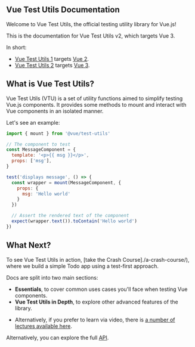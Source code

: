 ## Vue Test Utils Documentation

Welcome to Vue Test Utils, the official testing utility library for Vue.js!

<!-- content to be removed when we merge VTU repos -->
This is the documentation for Vue Test Utils v2, which targets Vue 3.

In short:
* [Vue Test Utils 1](https://github.com/vuejs/vue-test-utils/) targets [Vue 2](https://github.com/vuejs/vue/).
* [Vue Test Utils 2](https://github.com/vuejs/vue-test-utils-next/) targets [Vue 3](https://github.com/vuejs/vue-next/).

## What is Vue Test Utils?

Vue Test Utils (VTU) is a set of utility functions aimed to simplify testing Vue.js components. It provides some methods to mount and interact with Vue components in an isolated manner.

Let's see an example:

```js
import { mount } from '@vue/test-utils'

// The component to test
const MessageComponent = {
  template: '<p>{{ msg }}</p>',
  props: ['msg'],
}

test('displays message', () => {
  const wrapper = mount(MessageComponent, {
    props: {
      msg: 'Hello world'
    }
  })

  // Assert the rendered text of the component
  expect(wrapper.text()).toContain('Hello world')
})
```

## What Next?

To see Vue Test Utils in action, [take the Crash Course]./a-crash-course/), where we build a simple Todo app using a test-first approach.

Docs are split into two main sections:

* **Essentials**, to cover common uses cases you'll face when testing Vue components.
* **Vue Test Utils in Depth**, to explore other advanced features of the library.
- Alternatively, if you prefer to learn via video, there is [a number of lectures available here](https://www.youtube.com/playlist?list=PLC2LZCNWKL9ahK1IoODqYxKu5aA9T5IOA).

Alternatively, you can explore the full [API](.,/api/).
